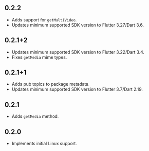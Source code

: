 ## 0.2.2

* Adds support for `getMultiVideo`.
* Updates minimum supported SDK version to Flutter 3.27/Dart 3.6.

## 0.2.1+2

* Updates minimum supported SDK version to Flutter 3.22/Dart 3.4.
* Fixes `getMedia` mime types.

## 0.2.1+1

* Adds pub topics to package metadata.
* Updates minimum supported SDK version to Flutter 3.7/Dart 2.19.

## 0.2.1

* Adds `getMedia` method.

## 0.2.0

* Implements initial Linux support.
